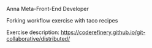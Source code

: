 Anna 
Meta-Front-End Developer

Forking workflow exercise with taco recipes

Exercise description: https://coderefinery.github.io/git-collaborative/distributed/
